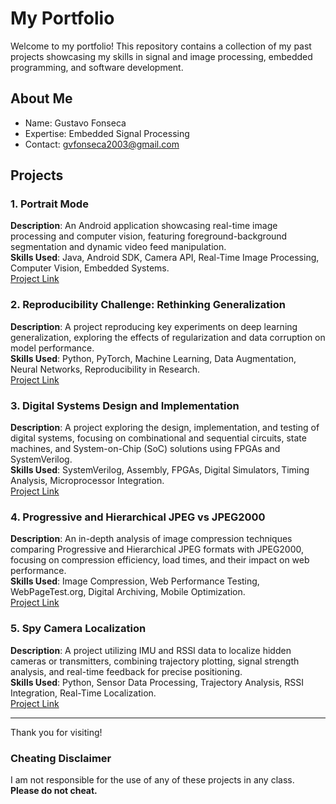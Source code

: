 # My Portfolio
Welcome to my portfolio! This repository contains a collection of my past projects showcasing my skills in signal and image processing, embedded programming, and software development.

## About Me
- Name: Gustavo Fonseca
- Expertise: Embedded Signal Processing
- Contact: gvfonseca2003@gmail.com

## Projects
### 1. Portrait Mode
**Description**: An Android application showcasing real-time image processing and computer vision, featuring foreground-background segmentation and dynamic video feed manipulation.  
**Skills Used**: Java, Android SDK, Camera API, Real-Time Image Processing, Computer Vision, Embedded Systems.  
[Project Link](./Portrait_Mode)
 
### 2. Reproducibility Challenge: Rethinking Generalization
**Description**: A project reproducing key experiments on deep learning generalization, exploring the effects of regularization and data corruption on model performance.  
**Skills Used**: Python, PyTorch, Machine Learning, Data Augmentation, Neural Networks, Reproducibility in Research.  
[Project Link](./CNN_Reproducibility_Challenge)

### 3. Digital Systems Design and Implementation
**Description**: A project exploring the design, implementation, and testing of digital systems, focusing on combinational and sequential circuits, state machines, and System-on-Chip (SoC) solutions using FPGAs and SystemVerilog.  
**Skills Used**: SystemVerilog, Assembly, FPGAs, Digital Simulators, Timing Analysis, Microprocessor Integration.  
[Project Link](./Digital_Systems_Labs)

### 4. Progressive and Hierarchical JPEG vs JPEG2000
**Description**: An in-depth analysis of image compression techniques comparing Progressive and Hierarchical JPEG formats with JPEG2000, focusing on compression efficiency, load times, and their impact on web performance.  
**Skills Used**: Image Compression, Web Performance Testing, WebPageTest.org, Digital Archiving, Mobile Optimization.  
[Project Link](./JPEG_Comparison)

### 5. Spy Camera Localization
**Description**: A project utilizing IMU and RSSI data to localize hidden cameras or transmitters, combining trajectory plotting, signal strength analysis, and real-time feedback for precise positioning.  
**Skills Used**: Python, Sensor Data Processing, Trajectory Analysis, RSSI Integration, Real-Time Localization.  
[Project Link](./Spy_Camera_Localization)



---

Thank you for visiting!

### Cheating Disclaimer
I am not responsible for the use of any of these projects in any class. **Please do not cheat.**

